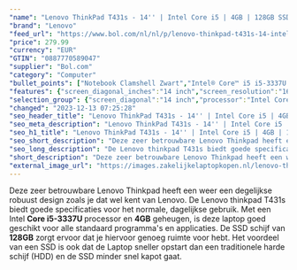```yaml
---
"name": "Lenovo ThinkPad T431s - 14'' | Intel Core i5 | 4GB | 128GB SSD | Windows 10 Home"
"brand": "Lenovo"
"feed_url": "https://www.bol.com/nl/nl/p/lenovo-thinkpad-t431s-14-intel-core-i5-4gb-128gb-ssd-windows-10-home/9200000011999428"
"price": 279.99
"currency": "EUR"
"GTIN": "0887770589047"
"supplier": "Bol.com"
"category": "Computer"
"bullet_points": ["Notebook Clamshell Zwart","Intel® Core™ i5 i5-3337U 1,8 GHz","35,6 cm (14\") HD+ 1600 x 900 Pixels LED backlight 16:9","4 GB DDR3-SDRAM","180 GB SSD","Intel® HD Graphics 4000","Wi-Fi 4 (802.11n) Ethernet LAN 10,100,1000 Mbit/s Bluetooth 3G","Lithium-Polymeer (LiPo) 47 Wh 9 uur","Windows 7 Professional"]
"features": {"screen_diagonal_inches":"14 inch","screen_resolution":"1600 x 900 Pixels","processor_family":"Intel® Core™ i5","memory_size":"8 GB","memory_type":"DDR3-SDRAM","total_storage_space":"128 GB","operating_system":"Windows","battery_capacity":"47 Wh","width":"331 mm","depth":"226 mm","height":"20,6 mm","weight":"1,63 kg"}
"selection_group": {"screen_diagonal":"14 inch","processor":"Intel Core i5","changed_price_past_3_days":false,"product_family":"ThinkPad"}
"changed": "2023-12-13 07:25:28"
"seo_header_title": "Lenovo ThinkPad T431s - 14'' | Intel Core i5 | 4GB | 128GB SSD | Windows 10 Home"
"seo_meta_description": "Lenovo ThinkPad T431s - 14'' | Intel Core i5 | 4GB | 128GB SSD | Windows 10 Home"
"seo_h1_title": "Lenovo ThinkPad T431s - 14'' | Intel Core i5 | 4GB | 128GB SSD | Windows 10 Home"
"seo_short_description": "Deze zeer betrouwbare Lenovo Thinkpad heeft een weer een degelijkse robuust design zoals je dat wel kent van Lenovo."
"seo_long_description": "De Lenovo thinkpad T431s biedt goede specificaties voor het normale, dagelijkse gebruik. Met een Intel <strong>Core i5-3337U </strong>processor en <strong>4GB</strong> geheugen, is deze laptop goed geschikt voor alle standaard programma's en applicaties. De SSD schijf van <strong>128GB</strong> zorgt ervoor dat je hiervoor genoeg ruimte voor hebt. Het voordeel van een SSD is ook dat de Laptop sneller opstart dan een traditionele harde schijf (HDD) en de SSD minder snel kapot gaat."
"short_description": "Deze zeer betrouwbare Lenovo Thinkpad heeft een weer een degelijkse robuust design zoals je dat wel kent van Lenovo. De Lenovo thinkpad T431s biedt goede specificaties voor het normale, dagelijkse gebruik. Met een Intel Core i5-3337U processor en 4GB geheugen, is deze laptop goed geschikt voor alle standaard programma's en applicaties. De SSD schijf van 128GB zorgt ervoor dat je hiervoor genoeg ruimte voor hebt. Het voordeel van een SSD is ook dat de Laptop sneller opstart dan een traditionele harde schijf (HDD) en de SSD minder snel kapot gaat."
"external_image_url": "https://images.zakelijkelaptopkopen.nl/lenovo-thinkpad-t431s-14-intel-core-i5-4gb-128gb-ssd-windows-10-home.webp"
---
```


Deze zeer betrouwbare Lenovo Thinkpad heeft een weer een degelijkse robuust design zoals je dat wel kent van Lenovo. De Lenovo thinkpad T431s biedt goede specificaties voor het normale, dagelijkse gebruik. Met een Intel <strong>Core i5-3337U </strong>processor en <strong>4GB</strong> geheugen, is deze laptop goed geschikt voor alle standaard programma's en applicaties. De SSD schijf van <strong>128GB</strong> zorgt ervoor dat je hiervoor genoeg ruimte voor hebt. Het voordeel van een SSD is ook dat de Laptop sneller opstart dan een traditionele harde schijf (HDD) en de SSD minder snel kapot gaat.